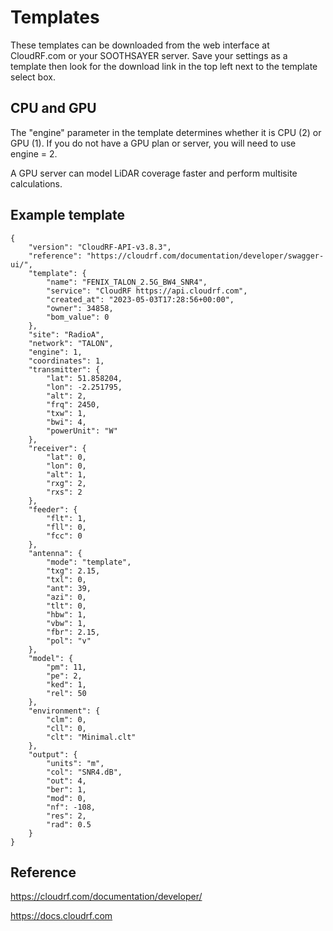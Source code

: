 # Templates

These templates can be downloaded from the web interface at CloudRF.com or your SOOTHSAYER server. Save your settings as a template then look for the download link in the top left next to the template select box.

## CPU and GPU 

The "engine" parameter in the template determines whether it is CPU (2) or GPU (1). If you do not have a GPU plan or server, you will need to use engine = 2.

A GPU server can model LiDAR coverage faster and perform multisite calculations.

## Example template

```
{
    "version": "CloudRF-API-v3.8.3",
    "reference": "https://cloudrf.com/documentation/developer/swagger-ui/",
    "template": {
        "name": "FENIX_TALON_2.5G_BW4_SNR4",
        "service": "CloudRF https://api.cloudrf.com",
        "created_at": "2023-05-03T17:28:56+00:00",
        "owner": 34858,
        "bom_value": 0
    },
    "site": "RadioA",
    "network": "TALON",
    "engine": 1,
    "coordinates": 1,
    "transmitter": {
        "lat": 51.858204,
        "lon": -2.251795,
        "alt": 2,
        "frq": 2450,
        "txw": 1,
        "bwi": 4,
        "powerUnit": "W"
    },
    "receiver": {
        "lat": 0,
        "lon": 0,
        "alt": 1,
        "rxg": 2,
        "rxs": 2
    },
    "feeder": {
        "flt": 1,
        "fll": 0,
        "fcc": 0
    },
    "antenna": {
        "mode": "template",
        "txg": 2.15,
        "txl": 0,
        "ant": 39,
        "azi": 0,
        "tlt": 0,
        "hbw": 1,
        "vbw": 1,
        "fbr": 2.15,
        "pol": "v"
    },
    "model": {
        "pm": 11,
        "pe": 2,
        "ked": 1,
        "rel": 50
    },
    "environment": {
        "clm": 0,
        "cll": 0,
        "clt": "Minimal.clt"
    },
    "output": {
        "units": "m",
        "col": "SNR4.dB",
        "out": 4,
        "ber": 1,
        "mod": 0,
        "nf": -108,
        "res": 2,
        "rad": 0.5
    }
}
```

## Reference

https://cloudrf.com/documentation/developer/

https://docs.cloudrf.com
